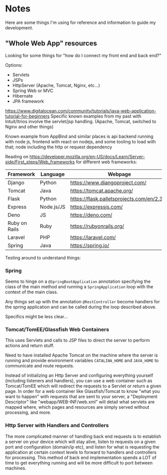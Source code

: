# Notes

Here are some things I'm using for reference and information to guide my development. 

## "Whole Web App" resources
Looking for some things for "how do I connect my front end and back end?"

Options:
* Servlets
* JSPs
* HttpServer (Apache, Tomcat, Nginx, etc...)
* Spring Web or MVC
* Hibernate
* JPA framework

https://www.digitalocean.com/community/tutorials/java-web-application-tutorial-for-beginners
Specific known examples from my past with Intuit/Itrios involve the servlet/jsp handling. (Apache, Tomcat, 
switched to Nginx and other things)

Known example from AppBind and similar places is api backend running with node js,
frontend with react on nodejs, and some tooling to load with that; node including the http or request dependency

Reading on https://developer.mozilla.org/en-US/docs/Learn/Server-side/First_steps/Web_frameworks for different 
web frameworks:

| Framework     | Language   | Webpage                                     |
|---------------|------------|---------------------------------------------| 
| Django        | Python     | https://www.djangoproject.com/              |
| Tomcat        | Java       | https://tomcat.apache.org/                  |
| Flask         | Python     | https://flask.palletsprojects.com/en/2.3.x/ |
| Express       | Node.js/JS | https://expressjs.com/                      |
| Deno          | JS         | https://deno.com/                           |
| Ruby on Rails | Ruby       | https://rubyonrails.org/                    |
| Laravel       | PHP        | https://laravel.com/                        |
| Spring        | Java       | https://spring.io/                          |

Testing around to understand things:

### Spring
Seems to hinge on a ```@SpringBootApplication``` annotation specifying the class of the main method and
running a ```SpringApplication``` loop with the context of the main class.

Any things set up with the annotation ```@RestController``` become handlers for the spring application and can
be called during the loop described above.

Specifics might be less clear...

### Tomcat/TomEE/Glassfish Web Containers
This uses Servlets and calls to JSP files to direct the server to perform actions and return stuff.

Need to have installed Apache Tomcat on the machine where the server is running and provide 
environment variables ```CATALINA_HOME``` and ```JAVA_HOME``` to communicate and route requests.

Instead of initializing an Http Server and configuring everything yourself (including listeners and handlers),
you can use a web container such as Tomcat/TomEE which will redirect the requests to a Servlet or return a given page.
In order for a web container like Glassfish/Tomcat to know "what you want to happen" with requests that are sent
to your server, a "Deployment Descriptor" like "webapp/WEB-INF/web.xml" will detail what servlets are mapped where,
which pages and resources are simply served without processing, and more. 

### Http Server with Handlers and Controllers
The more complicated manner of handling back end requests is to establish a server on your device
which will stay alive, listen to requests on a given port and configuration (domain/ip etc), and listen for
what is requesting the application at certain context levels to forward to handlers and controllers
for processing. This method of back end implementation spends a LOT of time to get everything running and
will be more difficult to port between machines.